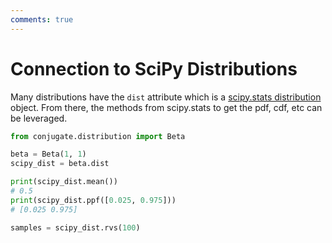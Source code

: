 ```yaml
---
comments: true
---
```

# Connection to SciPy Distributions

Many distributions have the `dist` attribute which is a <a href=https://docs.scipy.org/doc/scipy/reference/stats.html>scipy.stats distribution</a> object. From there, the methods from scipy.stats to get the pdf, cdf, etc can be leveraged.

```python
from conjugate.distribution import Beta

beta = Beta(1, 1)
scipy_dist = beta.dist

print(scipy_dist.mean())
# 0.5
print(scipy_dist.ppf([0.025, 0.975]))
# [0.025 0.975]

samples = scipy_dist.rvs(100)
```
